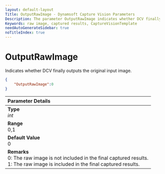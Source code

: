 ```yaml
---
layout: default-layout
Title: OutputRawImage - Dynamsoft Capture Vision Parameters
Description: The parameter OutputRawImage indicates whether DCV finally outputs the original input image.
Keywords: raw image, captured results, CaptureVisionTemplate
needAutoGenerateSidebar: true
noTitleIndex: true
---
```


# OutputRawImage

Indicates whether DCV finally outputs the original input image.

```json
{
    "OutputRawImage":0
}
```

| Parameter Details|
| :------------- |
| **Type**<br>*int* |
| **Range**<br>0,1 |
| **Default Value**<br>0 |
| **Remarks**<br>0: The raw image is not included in the final captured results.<br>1:  The raw image is included in the final captured results.|
